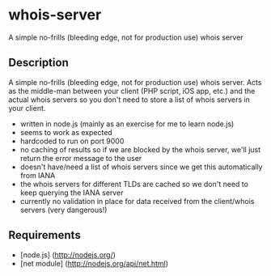 whois-server
============

A simple no-frills (bleeding edge, not for production use) whois server

Description
-----------

A simple no-frills (bleeding edge, not for production use) whois server. Acts as the middle-man between your client (PHP script, iOS app, etc.) and the actual whois servers so you don't need to store a list of whois servers in your client.

* written in node.js (mainly as an exercise for me to learn node.js)
* seems to work as expected
* hardcoded to run on port 9000
* no caching of results so if we are blocked by the whois server, we'll just return the error message to the user
* doesn't have/need a list of whois servers since we get this automatically from IANA
* the whois servers for different TLDs are cached so we don't need to keep querying the IANA server
* currently no validation in place for data received from the client/whois servers (very dangerous!) 

Requirements
------------
* [node.js] (http://nodejs.org/)
* [net module] (http://nodejs.org/api/net.html)
